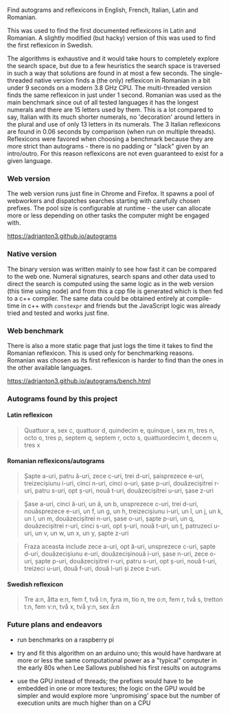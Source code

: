 Find autograms and reflexicons in English, French, Italian, Latin and Romanian.

This was used to find the first documented reflexicons in Latin and Romanian.
A slightly modified (but hacky) version of this was used to find the first reflexicon in Swedish.

The algorithms is exhaustive and it would take hours to completely explore the search space,
but due to a few heuristics the search space is traversed in such a way that solutions are found in at most a few seconds. The single-threaded native version finds a (the only) reflexicon in Romanian in a bit under 9 seconds
on a modern 3.8 GHz CPU. The multi-threaded version finds the same reflexicon in just under 1 second. Romanian was used as the main benchmark since out of all tested languages it has the longest numerals and there are 15 letters used by them. This is a lot compared to say, Italian with its much shorter numerals, no 'decoration' around letters in the plural and use of only 13 letters in its numerals. The 3 Italian reflexicons are found in 0.06 seconds by comparison (when run on multiple threads). Reflexicons were favored when choosing a benchmark because they are more strict than autograms - there is no padding or "slack" given by an intro/outro. For this reason reflexicons are not even guaranteed to exist for a given language.

### Web version

The web version runs just fine in Chrome and Firefox. It spawns a pool of webworkers and dispatches
searches starting with carefully chosen prefixes. The pool size is configurable at runtime - the user can
allocate more or less depending on other tasks the computer might be engaged with.

https://adrianton3.github.io/autograms

### Native version

The binary version was written mainly to see how fast it can be compared to the web one.
Numeral signatures, search spans and other data used to direct the search is computed using the same logic
as in the web version (this time using node) and from this a cpp file is generated which is then fed to a c++ compiler. The same data could be obtained entirely at compile-time in c++ with `constexpr` and friends but the
JavaScript logic was already tried and tested and works just fine.

### Web benchmark

There is also a more static page that just logs the time it takes to find the Romanian reflexicon.
This is used only for benchmarking reasons. Romanian was chosen as its first reflexicon is harder
to find than the ones in the other available languages.

https://adrianton3.github.io/autograms/bench.html

### Autograms found by this project

#### Latin reflexicon

> Quattuor a, sex c, quattuor d, quindecim e, quinque i, sex m, tres n, octo o, tres p, septem q, septem r, octo s, quattuordecim t, decem u, tres x

#### Romanian reflexicons/autograms

> Șapte a-uri, patru ă-uri, zece c-uri, trei d-uri, șaisprezece e-uri, treizecișiunu i-uri, cinci n-uri, cinci o-uri, șase p-uri, douăzecișitrei r-uri, patru s-uri, opt ș-uri, nouă t-uri, douăzecișitrei u-uri, șase z-uri

> Șase a-uri, cinci ă-uri, un â, un b, unsprezece c-uri, trei d-uri, nouăsprezece e-uri, un f, un g, un h, treizecișiunu i-uri, un î, un j, un k, un l, un m, douăzecișitrei n-uri, șase o-uri, șapte p-uri, un q, douăzecișitrei r-uri, cinci s-uri, opt ș-uri, nouă t-uri, un ț, patruzeci u-uri, un v, un w, un x, un y, șapte z-uri

> Fraza aceasta include zece a-uri, opt ă-uri, unsprezece c-uri, șapte d-uri, douăzecișiunu e-uri, douăzecișinouă i-uri, șase n-uri, zece o-uri, șapte p-uri, douăzecișitrei r-uri, patru s-uri, opt ș-uri, nouă t-uri, treizeci u-uri, două f-uri, două l-uri și zece z-uri.

#### Swedish reflexicon

> Tre a:n, åtta e:n, fem f, två i:n, fyra m, tio n, tre o:n, fem r, två s, tretton t:n, fem v:n, två x, två y:n, sex å:n

### Future plans and endeavors

+ run benchmarks on a raspberry pi

+ try and fit this algorithm on an arduino uno; this would have hardware at more or less the
same computational power as a "typical" computer in the early 80s when Lee Sallows published his first results on autograms

+ use the GPU instead of threads; the prefixes would have to be embedded in one or more textures;
the logic on the GPU would be simpler and would explore more 'unpromising' space but the number of execution
units are much higher than on a CPU
